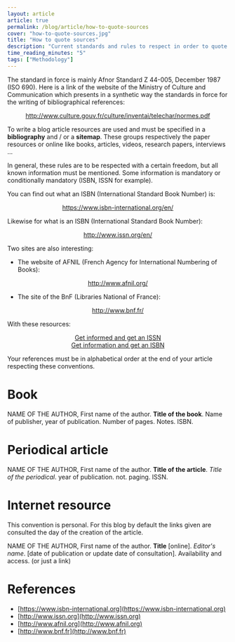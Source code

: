 ```yaml
---
layout: article
article: true
permalink: /blog/article/how-to-quote-sources
cover: "how-to-quote-sources.jpg"
title: "How to quote sources"
description: "Current standards and rules to respect in order to quote sources."
time_reading_minutes: "5"
tags: ["Methodology"]
---
```


The standard in force is mainly Afnor Standard Z 44-005, December 1987 (ISO 690). Here is a link of the website of the Ministry of Culture and Communication which presents in a synthetic way the standards in force for the writing of bibliographical references:

<p align = "center">
  <a href="http://www.culture.gouv.fr/culture/inventai/telechar/normes.pdf">http://www.culture.gouv.fr/culture/inventai/telechar/normes.pdf</a>
</p>

To write a blog article resources are used and must be specified in a **bibliography** and / or a **sitemap**. These groups respectively the paper resources or online like books, articles, videos, research papers, interviews ...

In general, these rules are to be respected with a certain freedom, but all known information must be mentioned. Some information is mandatory or conditionally mandatory (ISBN, ISSN for example).

You can find out what an ISBN (International Standard Book Number) is:

<p align = "center">
  <a href="https://www.isbn-international.org/fr/"> https://www.isbn-international.org/en/ </a>
</p>

Likewise for what is an ISBN (International Standard Book Number):

<p align = "center">
  <a href="http://www.issn.org/fr/"> http://www.issn.org/en/ </a>
</p>

Two sites are also interesting:

* The website of AFNIL (French Agency for International Numbering of Books): 

<p align = "center">
    <a href="http://www.afnil.org/"> http://www.afnil.org/ </a>
</p>

* The site of the BnF (Libraries National of France): 

<p align = "center">
    <a href="http://www.bnf.fr/"> http://www.bnf.fr/ </a>
</p>

With these resources:

<p align = "center">
  <a href="http://www.bnf.fr/fr/professionnels/s_informer_obtenir_issn.html"> Get informed and get an ISSN </a> <br>
	<a href="http://www.bnf.fr/fr/professionnels/s_informer_obtenir_isbn.html"> Get information and get an ISBN </a>
</p>

Your references must be in alphabetical order at the end of your article respecting these conventions.

# Book

NAME OF THE AUTHOR, First name of the author. **Title of the book**. Name of publisher, year of publication. Number of pages. Notes. ISBN.
 
# Periodical article

NAME OF THE AUTHOR, First name of the author. **Title of the article**. *Title of the periodical*. year of publication. not. paging. ISSN.

# Internet resource
 
 This convention is personal. For this blog by default the links given are consulted the day of the creation of the article.
 
NAME OF THE AUTHOR, First name of the author. **Title** [online]. *Editor's name*. [date of publication or update date of consultation]. Availability and access. (or just a link)

# References

- [https://www.isbn-international.org](https://www.isbn-international.org) 
- [http://www.issn.org](http://www.issn.org)
- [http://www.afnil.org](http://www.afnil.org)
- [http://www.bnf.fr](http://www.bnf.fr)
